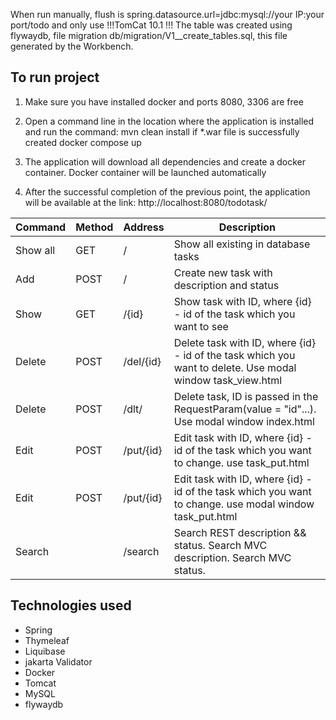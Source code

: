 When run manually, flush is spring.datasource.url=jdbc:mysql://your IP:your port/todo 
and only use !!!TomCat 10.1 !!!
The table was created using flywaydb, file migration db/migration/V1__create_tables.sql, this file generated by the Workbench.

## To run project
1. Make sure you have installed docker and ports 8080, 3306 are free
2. Open a command line in the location where the application is installed and run the command:
   mvn clean install
   if *.war file is successfully created
   docker compose up

3. The application will download all dependencies and create a docker container. Docker container will be launched automatically
4. After the successful completion of the previous point, the application will be available at the link:
http://localhost:8080/todotask/

| Command  | Method | Address        | Description                                                                                                |
|----------|--------|----------------|------------------------------------------------------------------------------------------------------------|
| Show all | GET    | <app>/         | Show all existing in database tasks                                                                        |
| Add      | POST   | <app>/         | Create new task with description and status                                                                |
| Show     | GET    | <app>/{id}     | Show task with ID, where {id} - id of the task which you want to see                                       |
| Delete   | POST   | <app>/del/{id} | Delete task with ID, where {id} - id of the task which you want to delete. Use modal window task_view.html |
| Delete   | POST   | <app>/dlt/     | Delete task, ID is passed in the RequestParam(value = "id"...). Use modal window index.html                |
| Edit     | POST   | <app>/put/{id} | Edit task with ID, where {id} - id of the task which you want to change. use task_put.html                 |
| Edit     | POST   | <app>/put/{id} | Edit task with ID, where {id} -id of the task which you want to change. use modal window task_put.html     |
| Search   |        | <app>/search   | Search REST description && status.  Search MVC description. Search MVC status.                             |

## Technologies used
- Spring
- Thymeleaf
- Liquibase
- jakarta Validator
- Docker
- Tomcat
- MySQL
- flywaydb